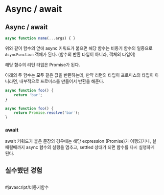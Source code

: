 # Async / await
## Async / await

```js
async function name(...args) { }
```

위와 같이 함수의 앞에 async 키워드가 붙으면 해당 함수는 비동기 함수의 일종으로  `AsyncFunction` 객체가 된다. (함수의 반환 타입이 아니라, 객체의 타입이)

해당 함수의 리턴 타입은 Promise가 된다.

아래의 두 함수는 모두 같은 값을 반환하는데, 만약 리턴의 타입이 프로미스의 타입이 아니라면, 내부적으로 프로미스를 만들어서 반환을 해준다.

```js
async function foo() {
	return 'bar'; 
} 

async function foo() {
	return Promise.resolve('bar');
}
```


###  await

await  키워드가 붙은 문장의 경우에는 해당 expression (Promise)가 이행되거나, 실패될때까지 async 함수의 실행을 멈추고, settled 상태가 되면 함수를 다시 실행하게 된다.



## 실수했던 경험

```js

```



#javascript/비동기함수